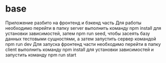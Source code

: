 # base
Приложение разбито на фронтенд и бэкенд часть 
Для работы необходимо перейти в папку server выполнить команду npm install для установки зависимостей, затем npm run seed, чтобы засеять базу данных тестовыми сущностями, а затем запустить сервер командой npm run dev
Для запуска фронтенд части необходимо перейти в папку client выполнить команду npm install для установки зависимостей и запустить команду npm run start